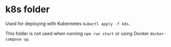 # k8s folder
Used for deploying with Kubernetes `kubectl apply -f k8s`.

This folder is not used when running `npm run start` or using Docker `docker-compose up`.